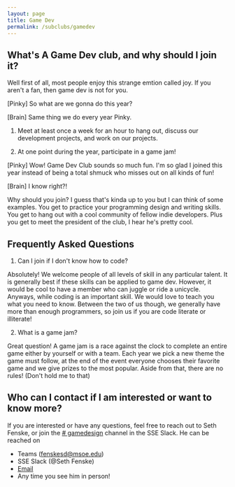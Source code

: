 ```yaml
---
layout: page
title: Game Dev
permalink: /subclubs/gamedev
---
```


## What's A Game Dev club, and why should I join it?
Well first of all, most people enjoy this strange emtion called joy. If you aren't a fan, then game dev is not for you.

\[Pinky\] So what are we gonna do this year?

\[Brain\] Same thing we do every year Pinky.

1) Meet at least once a week for an hour to hang out, discuss our development projects, and work on our projects.

2) At one point during the year, participate in a game jam!

\[Pinky\] Wow! Game Dev Club sounds so much fun. I'm so glad I joined this year instead of being a total shmuck who misses out on all kinds of fun!

\[Brain\] I know right?!

Why should you join? I guess that's kinda up to you but I can think of some examples. You get to practice your programming design and writing skills. You get to hang out with a cool community of fellow indie developers. Plus you get to meet the president of the club, I hear he's pretty cool.

## Frequently Asked Questions
1) Can I join if I don't know how to code?

Absolutely! We welcome people of all levels of skill in any particular talent. It is generally best if these skills can be applied to game dev. However, it would be cool to have a member who can juggle or ride a unicycle.
Anyways, while coding is an important skill. We would love to teach you what you need to know. Between the two of us though, we generally have more than enough programmers, so join us if you are code literate or illiterate!
	
2) What is a game jam?

Great question! A game jam is a race against the clock to complete an entire game either by yourself or with a team. Each year we pick a new theme the game must follow, at the end of the event everyone chooses their favorite
game and we give prizes to the most popular. Aside from that, there are no rules! (Don't hold me to that)

## Who can I contact if I am interested or want to know more?
If you are interested or have any questions, feel free to reach out to Seth Fenske, or join the [# gamedesign](https://msoe-sse.slack.com/archives/C75HLMNAZ) channel in the SSE Slack. He can be reached on
- Teams (fenskesd@msoe.edu)
- SSE Slack (@Seth Fenske)
- [Email](mailto:fenskesd@msoe.edu)
- Any time you see him in person!
